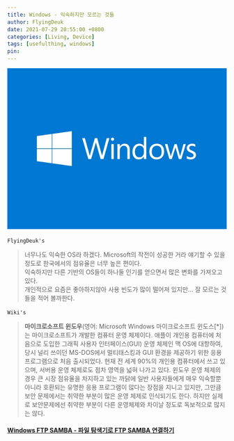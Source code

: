 ```yaml
---
title: Windows - 익숙하지만 모르는 것들
author: FlyingDeuk
date: 2021-07-29 20:55:00 +0800
categories: [Living, Device]
tags: [usefulthing, windows]
pin:
---
```


![windows](/img/living/windows/windows.jpg)

`FlyingDeuk's`
> 너무나도 익숙한 OS라 하겠다. Microsoft의 작전이 성공한 거라 얘기할 수 있을 정도로 한국에서의 점유율은 너무 높은 편이다. <br>
익숙하지만 다른 기반의 OS들이 하나둘 인기를 얻으면서 많은 변화를 가져오고 있다. <br>
개인적으로 요즘은 좋아하지않아 사용 빈도가 많이 떨어져 있지만... 잘 모르는 것들을 적어 볼까한다.

`Wiki's`
>**마이크로소프트 윈도우**(영어: Microsoft Windows 마이크로소프트 윈도스[*])는 마이크로소프트가 개발한 컴퓨터 운영 체제이다. 애플이 개인용 컴퓨터에 처음으로 도입한 그래픽 사용자 인터페이스(GUI) 운영 체제인 맥 OS에 대항하여, 당시 널리 쓰이던 MS-DOS에서 멀티태스킹과 GUI 환경을 제공하기 위한 응용 프로그램으로 처음 출시되었다. 현재 전 세계 90%의 개인용 컴퓨터에서 쓰고 있으며, 서버용 운영 체제로도 점차 영역을 넓혀 나가고 있다. 윈도우 운영 체제의 경우 큰 시장 점유율을 차지하고 있는 까닭에 일반 사용자들에게 매우 익숙할뿐 아니라 호환되는 유명한 응용 프로그램이 많다는 장점을 지니고 있지만, 그만큼 보안 문제에서는 취약한 부분이 많은 운영 체제로 인식되기도 한다. 하지만 실제로 보안문제에선 취약한 부분이 다른 운영체제와 차이날 정도로 독보적으로 많지는 않다.



#### [Windows FTP SAMBA - 파일 탐색기로 FTP SAMBA 연결하기](/posts/win-ftp/)
